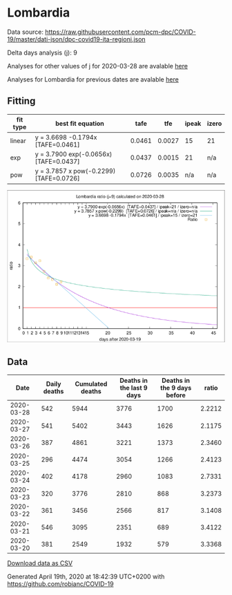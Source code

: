 # Lombardia

Data source: https://raw.githubusercontent.com/pcm-dpc/COVID-19/master/dati-json/dpc-covid19-ita-regioni.json

Delta days analysis (j): 9

Analyses for other values of j for 2020-03-28 are avalable [here](../2020-03-28/README.md)

Analyses for Lombardia for previous dates are avalable [here](../README.md)

## Fitting 
|fit type|best fit equation|tafe|tfe|ipeak|izero|
|-------|-----|--------|------|---|---|
|linear|y = 3.6698 -0.1794x  [TAFE=0.0461]|0.0461|0.0027|15|21|
|exp|y = 3.7900 exp(-0.0656x)  [TAFE=0.0437]|0.0437|0.0015|21|n/a|
|pow|y = 3.7857 x pow(-0.2299)  [TAFE=0.0726]|0.0726|0.0035|n/a|n/a|

![Plot](COVID-19_lombardia_j9_2020-03-28.png)

## Data
|Date|Daily deaths|Cumulated deaths|Deaths in the last 9 days|Deaths in the 9 days before|ratio|
|----|----------|-----------|-------|--------------------|-----|
|2020-03-28|542|5944|3776|1700|2.2212|
|2020-03-27|541|5402|3443|1626|2.1175|
|2020-03-26|387|4861|3221|1373|2.3460|
|2020-03-25|296|4474|3054|1266|2.4123|
|2020-03-24|402|4178|2960|1083|2.7331|
|2020-03-23|320|3776|2810|868|3.2373|
|2020-03-22|361|3456|2566|817|3.1408|
|2020-03-21|546|3095|2351|689|3.4122|
|2020-03-20|381|2549|1932|579|3.3368|

[Download data as CSV](COVID-19_lombardia_j9_2020-03-28.csv)

Generated April 19th, 2020 at 18:42:39 UTC+0200 with https://github.com/robianc/COVID-19
